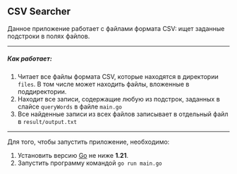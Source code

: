 ## CSV Searcher

Данное приложение работает с файлами формата CSV: ищет заданные подстроки в полях файлов.

---
##### Как работает:
1. Читает все файлы формата CSV, которые находятся в директории `files`. В том числе может находить файлы, вложенные в поддиректории.
2. Находит все записи, содержащие любую из подстрок, заданных в слайсе `queryWords` в файле `main.go`
3. Все найденные записи из всех файлов записывает в отдельный файл в `result/output.txt`

---

Для того, чтобы запустить приложение, необходимо:
1. Установить версию [Go](https://go.dev/dl/) не ниже **1.21**.
2. Запустить программу командой `go run main.go`
